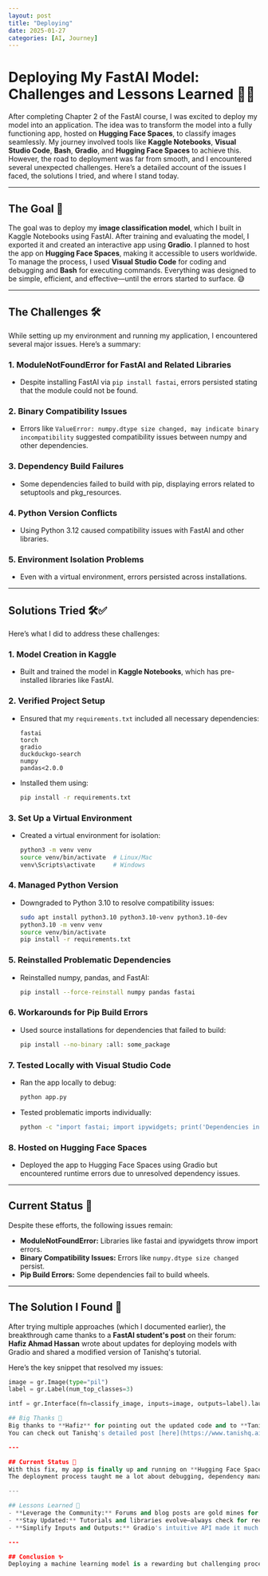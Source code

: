 ```yaml
---
layout: post
title: "Deploying"
date: 2025-01-27
categories: [AI, Journey]
---
```


# Deploying My FastAI Model: Challenges and Lessons Learned 🚀🤖

After completing Chapter 2 of the FastAI course, I was excited to deploy my model into an application. The idea was to transform the model into a fully functioning app, hosted on **Hugging Face Spaces**, to classify images seamlessly. My journey involved tools like **Kaggle Notebooks**, **Visual Studio Code**, **Bash**, **Gradio**, and **Hugging Face Spaces** to achieve this. However, the road to deployment was far from smooth, and I encountered several unexpected challenges. Here’s a detailed account of the issues I faced, the solutions I tried, and where I stand today.

---

## The Goal 🎯  
The goal was to deploy my **image classification model**, which I built in Kaggle Notebooks using FastAI. After training and evaluating the model, I exported it and created an interactive app using **Gradio**. I planned to host the app on **Hugging Face Spaces**, making it accessible to users worldwide. To manage the process, I used **Visual Studio Code** for coding and debugging and **Bash** for executing commands. Everything was designed to be simple, efficient, and effective—until the errors started to surface. 😅

---

## The Challenges 🛠️  
While setting up my environment and running my application, I encountered several major issues. Here’s a summary:

### 1. **ModuleNotFoundError for FastAI and Related Libraries**  
   - Despite installing FastAI via `pip install fastai`, errors persisted stating that the module could not be found.  

### 2. **Binary Compatibility Issues**  
   - Errors like `ValueError: numpy.dtype size changed, may indicate binary incompatibility` suggested compatibility issues between numpy and other dependencies.  

### 3. **Dependency Build Failures**  
   - Some dependencies failed to build with pip, displaying errors related to setuptools and pkg_resources.  

### 4. **Python Version Conflicts**  
   - Using Python 3.12 caused compatibility issues with FastAI and other libraries.  

### 5. **Environment Isolation Problems**  
   - Even with a virtual environment, errors persisted across installations.  

---

## Solutions Tried 🛠️✅  
Here’s what I did to address these challenges:

### 1. **Model Creation in Kaggle**  
   - Built and trained the model in **Kaggle Notebooks**, which has pre-installed libraries like FastAI.  

### 2. **Verified Project Setup**  
   - Ensured that my `requirements.txt` included all necessary dependencies:
     ```
     fastai
     torch
     gradio
     duckduckgo-search
     numpy
     pandas<2.0.0
     ```
   - Installed them using:
     ```bash
     pip install -r requirements.txt
     ```

### 3. **Set Up a Virtual Environment**  
   - Created a virtual environment for isolation:
     ```bash
     python3 -m venv venv
     source venv/bin/activate  # Linux/Mac
     venv\Scripts\activate     # Windows
     ```

### 4. **Managed Python Version**  
   - Downgraded to Python 3.10 to resolve compatibility issues:
     ```bash
     sudo apt install python3.10 python3.10-venv python3.10-dev
     python3.10 -m venv venv
     source venv/bin/activate
     pip install -r requirements.txt
     ```

### 5. **Reinstalled Problematic Dependencies**  
   - Reinstalled numpy, pandas, and FastAI:
     ```bash
     pip install --force-reinstall numpy pandas fastai
     ```

### 6. **Workarounds for Pip Build Errors**  
   - Used source installations for dependencies that failed to build:
     ```bash
     pip install --no-binary :all: some_package
     ```

### 7. **Tested Locally with Visual Studio Code**  
   - Ran the app locally to debug:
     ```bash
     python app.py
     ```
   - Tested problematic imports individually:
     ```bash
     python -c "import fastai; import ipywidgets; print('Dependencies installed!')"
     ```

### 8. **Hosted on Hugging Face Spaces**  
   - Deployed the app to Hugging Face Spaces using Gradio but encountered runtime errors due to unresolved dependency issues.  

---

## Current Status 📌  
Despite these efforts, the following issues remain:  
- **ModuleNotFoundError:** Libraries like fastai and ipywidgets throw import errors.  
- **Binary Compatibility Issues:** Errors like `numpy.dtype size changed` persist.  
- **Pip Build Errors:** Some dependencies fail to build wheels.  

---

## The Solution I Found 🙌  
After trying multiple approaches (which I documented earlier), the breakthrough came thanks to a **FastAI student's post** on their forum:  
**Hafiz Ahmad Hassan** wrote about updates for deploying models with Gradio and shared a modified version of Tanishq's tutorial.  

Here’s the key snippet that resolved my issues:  
```python
image = gr.Image(type="pil")
label = gr.Label(num_top_classes=3)

intf = gr.Interface(fn=classify_image, inputs=image, outputs=label).launch(share=True)  

## Big Thanks 🙌  
Big thanks to **Hafiz** for pointing out the updated code and to **Tanishq** for the original tutorial!  
You can check out Tanishq's detailed post [here](https://www.tanishq.ai/blog/posts/2021-11-16-gradio-huggingface.html).  

---

## Current Status 📌  
With this fix, my app is finally up and running on **Hugging Face Spaces**! 🎉  
The deployment process taught me a lot about debugging, dependency management, and the importance of community support.  

---

## Lessons Learned 🌟  
- **Leverage the Community:** Forums and blog posts are gold mines for solving tricky issues.  
- **Stay Updated:** Tutorials and libraries evolve—always check for recent changes.  
- **Simplify Inputs and Outputs:** Gradio's intuitive API made it much easier to debug the deployment process.  

---

## Conclusion ✨  
Deploying a machine learning model is a rewarding but challenging process. Thanks to the help of the **FastAI community** and Hafiz’s timely post, I’ve successfully deployed my app. Stay tuned as I share more learnings and experiences! 🎉  
